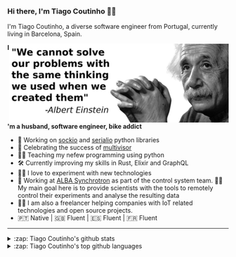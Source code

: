 ### Hi there, I'm Tiago Coutinho 🧑‍💻

I'm Tiago Coutinho, a diverse software engineer from Portugal, currently living in Barcelona, Spain.
  
  <img width="500" align="right" src="https://github.com/tiagocoutinho/tiagocoutinho/raw/master/resources/albert_einstein.png" />

**I'm a husband, software engineer, bike addict** 

- 🐍 Working on [sockio][2] and [serialio][3] python libraries
- 🎉 Celebrating the success of [multivisor][4]
- 🧑‍🏫 Teaching my nefew programming using python 
- 🛠 Currently improving my skills in Rust, Elixir and GraphQL 
- 👨‍🔬 I love to experiment with new technologies
- 💼 Working at [ALBA Synchrotron][1] as part of the control system team. 
  👩‍🔬 My main goal here is to provide scientists with the tools to remotely control their
  experiments and analyse the resulting data
- 🧑‍🔧 I am also a freelancer helping companies with IoT related technologies
  and open source projects.
- 🇵🇹 Native | 🇬🇧 Fluent | 🇪🇸 Fluent | 🇫🇷 Fluent

---
<details>
  <summary>:zap: Tiago Coutinho's github stats</summary>
    <img align="right" width="500" src="https://github-readme-stats.vercel.app/api?username=tiagocoutinho&show_icons=true&hide_border=true&hide_title=true" />
</details>
<details>
  <summary>:zap: Tiago Coutinho's top github languages</summary>
  <img src="https://github-readme-stats.vercel.app/api/top-langs/?username=tiagocoutinho" />
</details>

[1]: https://www.cells.es/
[2]: https://github.com/tiagocoutinho/sockio
[3]: https://github.com/tiagocoutinho/serialio
[4]: https://github.com/tiagocoutinho/multivisor
